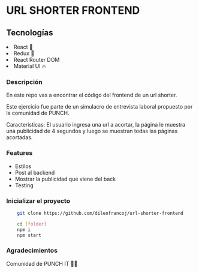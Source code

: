 # URL SHORTER FRONTEND

## Tecnologías

<li> React 🚀</li>
<li> Redux 🏅</li>
<li> React Router DOM </li>
<li> Material UI 🔥</li>

### Descripción

<p>En este repo vas a encontrar el código del frontend de un url shorter.</p>

<p>Este ejercicio fue parte de un simulacro de entrevista laboral propuesto por la comunidad de PUNCH.</p>

<p>Caracteristicas: El usuario ingresa una url a acortar, la página le muestra una publicidad de 4 segundos y luego se muestran todas las páginas acortadas. </p>

### Features

- Estilos
- Post al backend
- Mostrar la publicidad que viene del back
- Testing

### Inicializar el proyecto

```bash
    git clone https://github.com/dileofrancoj/url-shorter-frontend

    cd [folder]
    npm i
    npm start
```

### Agradecimientos

Comunidad de PUNCH IT 💪🏼
